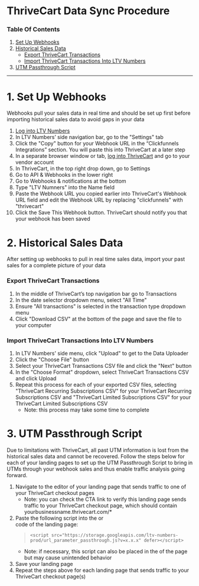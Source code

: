 # ThriveCart Data Sync Procedure

### Table Of Contents

1. [Set Up Webhooks](https://docs.ltvnumbers.com/thrivecart#1-set-up-webhooks)
2. [Historical Sales Data](https://docs.ltvnumbers.com/thrivecart#2-historical-sales-data)
    - [Export ThriveCart Transactions](https://docs.ltvnumbers.com/thrivecart#export-thrivecart-transactions)
    - [Import ThriveCart Transactions Into LTV Numbers](https://docs.ltvnumbers.com/thrivecart#import-thrivecart-transactions-into-ltv-numbers)
3. [UTM Passthrough Script](https://docs.ltvnumbers.com/thrivecart#3-utm-passthrough-script)

---

# 1. Set Up Webhooks

Webhooks pull your sales data in real time and should be set up first before importing historical sales data to avoid gaps in your data

1. <a href="https://app.ltvnumbers.com" target="_blank">Log into LTV Numbers</a>
2. In LTV Numbers’ side navigation bar, go to the "Settings" tab 
3. Click the "Copy" button for your Webhook URL in the “Clickfunnels Integrations” section. You will paste this into ThriveCart at a later step
4. In a separate browser window or tab, <a href="https://thrivecart.com/login/" target="_blank">log into ThriveCart</a> and go to your vendor account 
5. In ThriveCart, in the top right drop down, go to Settings
6. Go to API & Webhooks in the lower right 
7. Go to Webhooks & notifications at the bottom
8. Type "LTV Numners" into the Name field
9. Paste the Webhook URL you copied earlier into ThriveCart's Webhook URL field and edit the Webhook URL by replacing "clickfunnels" with "thrivecart"
10. Click the Save This Webhook button. ThriveCart should notify you that your webhook has been saved


# 2. Historical Sales Data

After setting up webhooks to pull in real time sales data, import your past sales for a complete picture of your data

### Export ThriveCart Transactions

1. In the middle of ThriveCart’s top navigation bar go to Transactions 
2. In the date selector dropdown menu, select "All Time"
3. Ensure "All transactions" is selected in the transaction type dropdown menu 
4. Click "Download CSV" at the bottom of the page and save the file to your computer

### Import ThriveCart Transactions Into LTV Numbers

1. In LTV Numbers' side menu, click "Upload" to get to the Data Uploader
2. Click the "Choose File" button
3. Select your ThriveCart Transactions CSV file and click the "Next" button
4. In the "Choose Format" dropdown, select ThriveCart Transactions CSV and click Upload
5. Repeat this process for each of your exported CSV files, selecting "ThriveCart Recurring Subscriptions CSV" for your ThriveCart Recurring Subscriptions CSV and "ThriveCart Limited Subscriptions CSV" for your ThriveCart Limited Subscriptions CSV
    - Note: this process may take some time to complete


# 3. UTM Passthrough Script

Due to limitations with ThriveCart, all past UTM information is lost from the historical sales data and cannot be recovered. Follow the steps below for each of your landing pages to set up the UTM Passthrough Script to bring in UTMs through your webhook sales and thus enable traffic analysis going forward. 

1. Navigate to the editor of your landing page that sends traffic to one of your ThriveCart checkout pages
    - Note: you can check the CTA link to verify this landing page sends traffic to your ThriveCart checkout page, which should contain yourbusinessname.thrivecart.com/*
2. Paste the following script into the <body> or <footer> code of the landing page:
    >`<script src="https://storage.googleapis.com/ltv-numbers-prod/url_parameter_passthrough.js?v=x.x.x" defer></script>`
    - Note: if necessary, this script can also be placed in the <head> of the page but may cause unintended behavior
3. Save your landing page
4. Repeat the steps above for each landing page that sends traffic to your ThriveCart checkout page(s)
